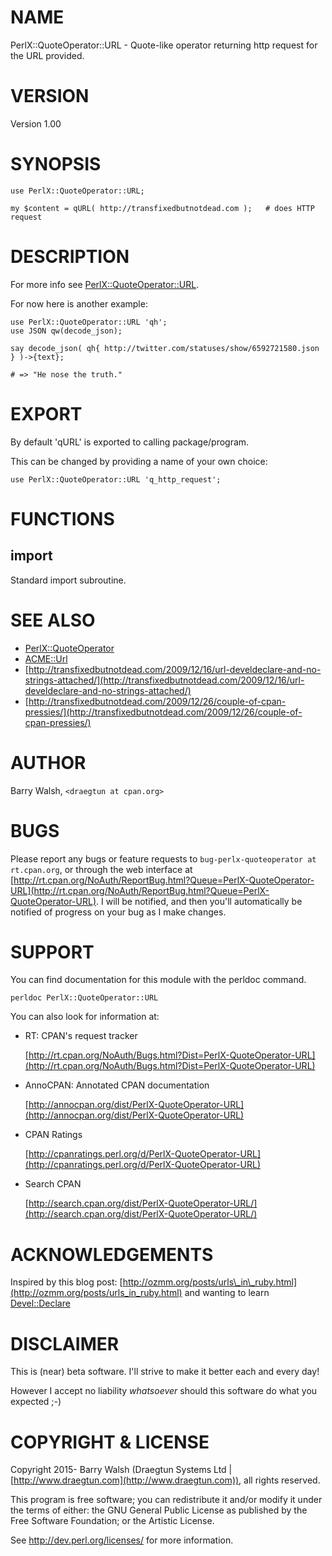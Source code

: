 # NAME

PerlX::QuoteOperator::URL - Quote-like operator returning http request for the URL provided.

# VERSION

Version 1.00

# SYNOPSIS

    use PerlX::QuoteOperator::URL;

    my $content = qURL( http://transfixedbutnotdead.com );   # does HTTP request

# DESCRIPTION

For more info see [PerlX::QuoteOperator::URL](https://metacpan.org/pod/PerlX::QuoteOperator::URL).

For now here is another example:

    use PerlX::QuoteOperator::URL 'qh';
    use JSON qw(decode_json);

    say decode_json( qh{ http://twitter.com/statuses/show/6592721580.json } )->{text};

    # => "He nose the truth."
    

# EXPORT

By default 'qURL' is exported to calling package/program.

This can be changed by providing a name of your own choice:

    use PerlX::QuoteOperator::URL 'q_http_request';
    

# FUNCTIONS

## import

Standard import subroutine.

# SEE ALSO

- [PerlX::QuoteOperator](https://metacpan.org/pod/PerlX::QuoteOperator)
- [ACME::Url](https://metacpan.org/pod/ACME::Url)
- [http://transfixedbutnotdead.com/2009/12/16/url-develdeclare-and-no-strings-attached/](http://transfixedbutnotdead.com/2009/12/16/url-develdeclare-and-no-strings-attached/)
- [http://transfixedbutnotdead.com/2009/12/26/couple-of-cpan-pressies/](http://transfixedbutnotdead.com/2009/12/26/couple-of-cpan-pressies/)

# AUTHOR

Barry Walsh, `<draegtun at cpan.org>`

# BUGS

Please report any bugs or feature requests to `bug-perlx-quoteoperator at rt.cpan.org`, or through
the web interface at [http://rt.cpan.org/NoAuth/ReportBug.html?Queue=PerlX-QuoteOperator-URL](http://rt.cpan.org/NoAuth/ReportBug.html?Queue=PerlX-QuoteOperator-URL).  I will be notified, and then you'll
automatically be notified of progress on your bug as I make changes.

# SUPPORT

You can find documentation for this module with the perldoc command.

    perldoc PerlX::QuoteOperator::URL

You can also look for information at:

- RT: CPAN's request tracker

    [http://rt.cpan.org/NoAuth/Bugs.html?Dist=PerlX-QuoteOperator-URL](http://rt.cpan.org/NoAuth/Bugs.html?Dist=PerlX-QuoteOperator-URL)

- AnnoCPAN: Annotated CPAN documentation

    [http://annocpan.org/dist/PerlX-QuoteOperator-URL](http://annocpan.org/dist/PerlX-QuoteOperator-URL)

- CPAN Ratings

    [http://cpanratings.perl.org/d/PerlX-QuoteOperator-URL](http://cpanratings.perl.org/d/PerlX-QuoteOperator-URL)

- Search CPAN

    [http://search.cpan.org/dist/PerlX-QuoteOperator-URL/](http://search.cpan.org/dist/PerlX-QuoteOperator-URL/)

# ACKNOWLEDGEMENTS

Inspired by this blog post: [http://ozmm.org/posts/urls\_in\_ruby.html](http://ozmm.org/posts/urls_in_ruby.html) and wanting to learn [Devel::Declare](https://metacpan.org/pod/Devel::Declare)

# DISCLAIMER

This is (near) beta software.   I'll strive to make it better each and every day!

However I accept no liability _whatsoever_ should this software do what you expected ;-)

# COPYRIGHT & LICENSE

Copyright 2015- Barry Walsh (Draegtun Systems Ltd | [http://www.draegtun.com](http://www.draegtun.com)), all rights reserved.

This program is free software; you can redistribute it and/or modify it
under the terms of either: the GNU General Public License as published
by the Free Software Foundation; or the Artistic License.

See http://dev.perl.org/licenses/ for more information.
